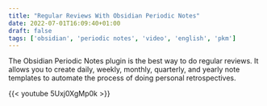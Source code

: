 ```yaml
---
title: "Regular Reviews With Obsidian Periodic Notes"
date: 2022-07-01T16:09:40+01:00
draft: false
tags: ['obsidian', 'periodic notes', 'video', 'english', 'pkm']
---
```

The Obsidian Periodic Notes plugin is the best way to do regular reviews. It allows you to create daily, weekly, monthly, quarterly, and yearly note templates to automate the process of doing personal retrospectives.

{{< youtube 5Uxj0XgMp0k >}}
